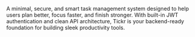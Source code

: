 A minimal, secure, and smart task management system designed to help users plan better, focus faster, and finish stronger. With built-in JWT authentication and clean API architecture, Tickr  is your backend-ready foundation for building sleek productivity tools.

